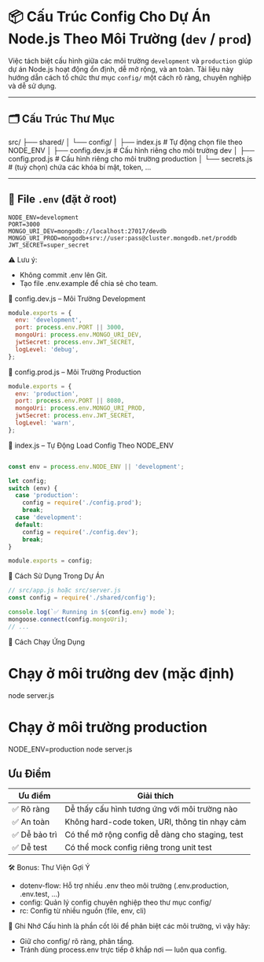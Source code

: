 # 📦 Cấu Trúc Config Cho Dự Án Node.js Theo Môi Trường (`dev` / `prod`)

Việc tách biệt cấu hình giữa các môi trường `development` và `production` giúp dự án Node.js hoạt động ổn định, dễ mở rộng, và an toàn. Tài liệu này hướng dẫn cách tổ chức thư mục `config/` một cách rõ ràng, chuyên nghiệp và dễ sử dụng.

---

## 🗂️ Cấu Trúc Thư Mục

src/
├── shared/
│ └── config/
│ ├── index.js # Tự động chọn file theo NODE_ENV
│ ├── config.dev.js # Cấu hình riêng cho môi trường dev
│ ├── config.prod.js # Cấu hình riêng cho môi trường production
│ └── secrets.js # (tuỳ chọn) chứa các khóa bí mật, token, ...



---

## 🔐 File `.env` (đặt ở root)

```env
NODE_ENV=development
PORT=3000
MONGO_URI_DEV=mongodb://localhost:27017/devdb
MONGO_URI_PROD=mongodb+srv://user:pass@cluster.mongodb.net/proddb
JWT_SECRET=super_secret
```


⚠️ Lưu ý:

- Không commit .env lên Git.
- Tạo file .env.example để chia sẻ cho team.

🧱 config.dev.js – Môi Trường Development

```javascript
module.exports = {
  env: 'development',
  port: process.env.PORT || 3000,
  mongoUri: process.env.MONGO_URI_DEV,
  jwtSecret: process.env.JWT_SECRET,
  logLevel: 'debug',
};
```


🧱 config.prod.js – Môi Trường Production

```javascript
module.exports = {
  env: 'production',
  port: process.env.PORT || 8080,
  mongoUri: process.env.MONGO_URI_PROD,
  jwtSecret: process.env.JWT_SECRET,
  logLevel: 'warn',
};
```


🧠 index.js – Tự Động Load Config Theo NODE_ENV

```javascript

const env = process.env.NODE_ENV || 'development';

let config;
switch (env) {
  case 'production':
    config = require('./config.prod');
    break;
  case 'development':
  default:
    config = require('./config.dev');
    break;
}

module.exports = config;
```



🚀 Cách Sử Dụng Trong Dự Án

```javascript
// src/app.js hoặc src/server.js
const config = require('./shared/config');

console.log(`✅ Running in ${config.env} mode`);
mongoose.connect(config.mongoUri);
// ...
```



🧪 Cách Chạy Ứng Dụng
# Chạy ở môi trường dev (mặc định)
node server.js

# Chạy ở môi trường production
NODE_ENV=production node server.js


## Ưu Điểm

| Ưu điểm      | Giải thích                                      |
| ------------ | ----------------------------------------------- |
| ✅ Rõ ràng    | Dễ thấy cấu hình tương ứng với môi trường nào   |
| ✅ An toàn    | Không hard-code token, URI, thông tin nhạy cảm  |
| ✅ Dễ bảo trì | Có thể mở rộng config dễ dàng cho staging, test |
| ✅ Dễ test    | Có thể mock config riêng trong unit test        |

🛠 Bonus: Thư Viện Gợi Ý
- dotenv-flow: Hỗ trợ nhiều .env theo môi trường (.env.production, .env.test, ...)
- config: Quản lý config chuyên nghiệp theo thư mục config/
- rc: Config từ nhiều nguồn (file, env, cli)

📌 Ghi Nhớ
Cấu hình là phần cốt lõi để phân biệt các môi trường, vì vậy hãy:

- Giữ cho config/ rõ ràng, phân tầng.
- Tránh dùng process.env trực tiếp ở khắp nơi — luôn qua config.